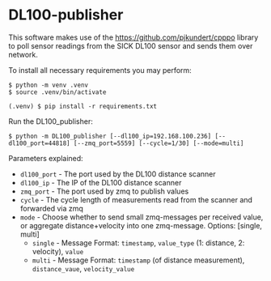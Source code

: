 # DL100-publisher
This software makes use of the https://github.com/pjkundert/cpppo library to poll sensor readings from the SICK DL100 sensor and sends them over network.

To install all necessary requirements you may perform:
```console
$ python -m venv .venv
$ source .venv/bin/activate

(.venv) $ pip install -r requirements.txt
```

Run the DL100_publisher:

```console
$ python -m DL100_publisher [--dl100_ip=192.168.100.236] [--dl100_port=44818] [--zmq_port=5559] [--cycle=1/30] [--mode=multi]
```

Parameters explained: 
- `dl100_port` - The port used by the DL100 distance scanner
- `dl100_ip` - The IP of the DL100 distance scanner
- `zmq_port` - The port used by zmq to publish values
- `cycle` - The cycle length of measurements read from the scanner and forwarded via zmq
- `mode` - Choose whether to send small zmq-messages per received value, or aggregate distance+velocity into one zmq-message. Options: [single, multi]
  - `single` - Message Format: `timestamp`, `value_type` (1: distance, 2: velocity), `value`
  - `multi` - Message Format:  `timestamp` (of distance measurement), `distance_vaue`, `velocity_value`